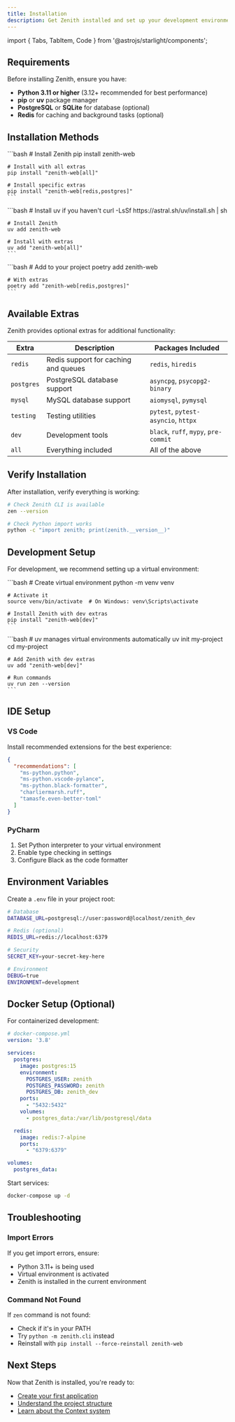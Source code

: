 ```yaml
---
title: Installation
description: Get Zenith installed and set up your development environment
---
```


import { Tabs, TabItem, Code } from '@astrojs/starlight/components';

## Requirements

Before installing Zenith, ensure you have:

- **Python 3.11 or higher** (3.12+ recommended for best performance)
- **pip** or **uv** package manager
- **PostgreSQL** or **SQLite** for database (optional)
- **Redis** for caching and background tasks (optional)

## Installation Methods

<Tabs>
  <TabItem label="pip">
    ```bash
    # Install Zenith
    pip install zenith-web
    
    # Install with all extras
    pip install "zenith-web[all]"
    
    # Install specific extras
    pip install "zenith-web[redis,postgres]"
    ```
  </TabItem>
  <TabItem label="uv (Recommended)">
    ```bash
    # Install uv if you haven't
    curl -LsSf https://astral.sh/uv/install.sh | sh
    
    # Install Zenith
    uv add zenith-web
    
    # Install with extras
    uv add "zenith-web[all]"
    ```
  </TabItem>
  <TabItem label="Poetry">
    ```bash
    # Add to your project
    poetry add zenith-web
    
    # With extras
    poetry add "zenith-web[redis,postgres]"
    ```
  </TabItem>
</Tabs>

## Available Extras

Zenith provides optional extras for additional functionality:

| Extra | Description | Packages Included |
|-------|-------------|-------------------|
| `redis` | Redis support for caching and queues | `redis`, `hiredis` |
| `postgres` | PostgreSQL database support | `asyncpg`, `psycopg2-binary` |
| `mysql` | MySQL database support | `aiomysql`, `pymysql` |
| `testing` | Testing utilities | `pytest`, `pytest-asyncio`, `httpx` |
| `dev` | Development tools | `black`, `ruff`, `mypy`, `pre-commit` |
| `all` | Everything included | All of the above |

## Verify Installation

After installation, verify everything is working:

```bash
# Check Zenith CLI is available
zen --version

# Check Python import works
python -c "import zenith; print(zenith.__version__)"
```

## Development Setup

For development, we recommend setting up a virtual environment:

<Tabs>
  <TabItem label="venv">
    ```bash
    # Create virtual environment
    python -m venv venv
    
    # Activate it
    source venv/bin/activate  # On Windows: venv\Scripts\activate
    
    # Install Zenith with dev extras
    pip install "zenith-web[dev]"
    ```
  </TabItem>
  <TabItem label="uv">
    ```bash
    # uv manages virtual environments automatically
    uv init my-project
    cd my-project
    
    # Add Zenith with dev extras
    uv add "zenith-web[dev]"
    
    # Run commands
    uv run zen --version
    ```
  </TabItem>
</Tabs>

## IDE Setup

### VS Code

Install recommended extensions for the best experience:

```json
{
  "recommendations": [
    "ms-python.python",
    "ms-python.vscode-pylance",
    "ms-python.black-formatter",
    "charliermarsh.ruff",
    "tamasfe.even-better-toml"
  ]
}
```

### PyCharm

1. Set Python interpreter to your virtual environment
2. Enable type checking in settings
3. Configure Black as the code formatter

## Environment Variables

Create a `.env` file in your project root:

```bash
# Database
DATABASE_URL=postgresql://user:password@localhost/zenith_dev

# Redis (optional)
REDIS_URL=redis://localhost:6379

# Security
SECRET_KEY=your-secret-key-here

# Environment
DEBUG=true
ENVIRONMENT=development
```

## Docker Setup (Optional)

For containerized development:

```yaml
# docker-compose.yml
version: '3.8'

services:
  postgres:
    image: postgres:15
    environment:
      POSTGRES_USER: zenith
      POSTGRES_PASSWORD: zenith
      POSTGRES_DB: zenith_dev
    ports:
      - "5432:5432"
    volumes:
      - postgres_data:/var/lib/postgresql/data

  redis:
    image: redis:7-alpine
    ports:
      - "6379:6379"

volumes:
  postgres_data:
```

Start services:

```bash
docker-compose up -d
```

## Troubleshooting

### Import Errors

If you get import errors, ensure:
- Python 3.11+ is being used
- Virtual environment is activated
- Zenith is installed in the current environment

### Command Not Found

If `zen` command is not found:
- Check if it's in your PATH
- Try `python -m zenith.cli` instead
- Reinstall with `pip install --force-reinstall zenith-web`

## Next Steps

Now that Zenith is installed, you're ready to:

- [Create your first application](/quick-start)
- [Understand the project structure](/project-structure)
- [Learn about the Context system](/concepts/contexts)